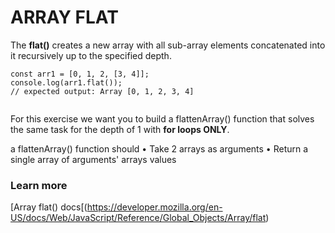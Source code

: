 # ARRAY FLAT

The **flat()** creates a new array with all sub-array elements concatenated into it recursively up to the specified depth.

```JS
const arr1 = [0, 1, 2, [3, 4]];
console.log(arr1.flat());
// expected output: Array [0, 1, 2, 3, 4]


```

For this exercise we want you to build a flattenArray() function that solves the same task 
for the depth of 1 with **for loops ONLY**.

a flattenArray() function should
• Take 2 arrays as arguments
• Return a single array of arguments' arrays values

### Learn more
[Array flat() docs[(https://developer.mozilla.org/en-US/docs/Web/JavaScript/Reference/Global_Objects/Array/flat)
